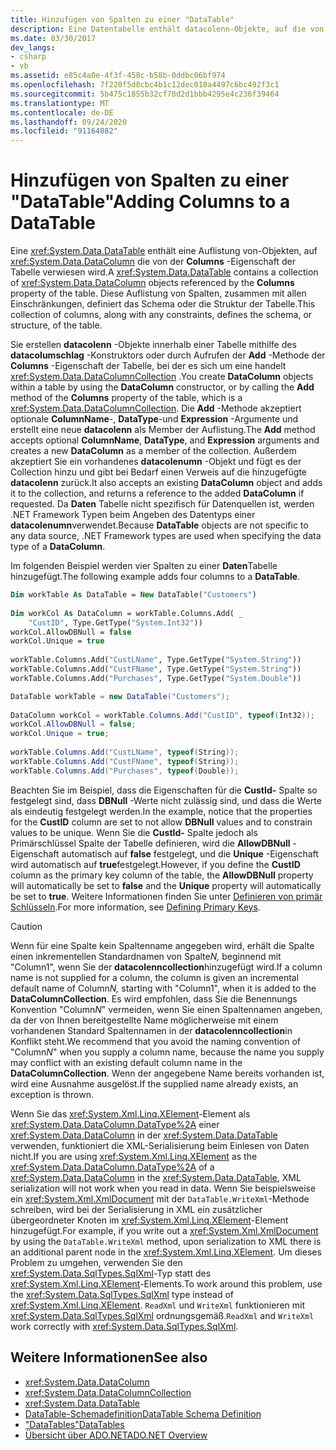 ```yaml
---
title: Hinzufügen von Spalten zu einer "DataTable"
description: Eine Datentabelle enthält datacolenn-Objekte, auf die von der Columns-Eigenschaft der Tabelle verwiesen wird. Verwenden Sie diesen Beispielcode zum Hinzufügen von Spalten zu einer Tabelle in ADO.net.
ms.date: 03/30/2017
dev_langs:
- csharp
- vb
ms.assetid: e85c4a0e-4f3f-458c-b58b-0ddbc06bf974
ms.openlocfilehash: 7f220f5d8cbc4b1c12dec018a4497c6bc492f3c1
ms.sourcegitcommit: 5b475c1855b32cf78d2d1bbb4295e4c236f39464
ms.translationtype: MT
ms.contentlocale: de-DE
ms.lasthandoff: 09/24/2020
ms.locfileid: "91164882"
---
```

# <a name="adding-columns-to-a-datatable"></a><span data-ttu-id="ae111-104">Hinzufügen von Spalten zu einer "DataTable"</span><span class="sxs-lookup"><span data-stu-id="ae111-104">Adding Columns to a DataTable</span></span>

<span data-ttu-id="ae111-105">Eine <xref:System.Data.DataTable> enthält eine Auflistung von-Objekten, auf <xref:System.Data.DataColumn> die von der **Columns** -Eigenschaft der Tabelle verwiesen wird.</span><span class="sxs-lookup"><span data-stu-id="ae111-105">A <xref:System.Data.DataTable> contains a collection of <xref:System.Data.DataColumn> objects referenced by the **Columns** property of the table.</span></span> <span data-ttu-id="ae111-106">Diese Auflistung von Spalten, zusammen mit allen Einschränkungen, definiert das Schema oder die Struktur der Tabelle.</span><span class="sxs-lookup"><span data-stu-id="ae111-106">This collection of columns, along with any constraints, defines the schema, or structure, of the table.</span></span>  
  
 <span data-ttu-id="ae111-107">Sie erstellen **datacolenn** -Objekte innerhalb einer Tabelle mithilfe des **datacolumschlag** -Konstruktors oder durch Aufrufen der **Add** -Methode der **Columns** -Eigenschaft der Tabelle, bei der es sich um eine handelt <xref:System.Data.DataColumnCollection> .</span><span class="sxs-lookup"><span data-stu-id="ae111-107">You create **DataColumn** objects within a table by using the **DataColumn** constructor, or by calling the **Add** method of the **Columns** property of the table, which is a <xref:System.Data.DataColumnCollection>.</span></span> <span data-ttu-id="ae111-108">Die **Add** -Methode akzeptiert optionale **ColumnName**-, **DataType**-und **Expression** -Argumente und erstellt eine neue **datacolenn** als Member der Auflistung.</span><span class="sxs-lookup"><span data-stu-id="ae111-108">The **Add** method accepts optional **ColumnName**, **DataType**, and **Expression** arguments and creates a new **DataColumn** as a member of the collection.</span></span> <span data-ttu-id="ae111-109">Außerdem akzeptiert Sie ein vorhandenes **datacolenumn** -Objekt und fügt es der Collection hinzu und gibt bei Bedarf einen Verweis auf die hinzugefügte **datacolenn** zurück.</span><span class="sxs-lookup"><span data-stu-id="ae111-109">It also accepts an existing **DataColumn** object and adds it to the collection, and returns a reference to the added **DataColumn** if requested.</span></span> <span data-ttu-id="ae111-110">Da **Daten** Tabelle nicht spezifisch für Datenquellen ist, werden .NET Framework Typen beim Angeben des Datentyps einer **datacolenumn**verwendet.</span><span class="sxs-lookup"><span data-stu-id="ae111-110">Because **DataTable** objects are not specific to any data source, .NET Framework types are used when specifying the data type of a **DataColumn**.</span></span>  
  
 <span data-ttu-id="ae111-111">Im folgenden Beispiel werden vier Spalten zu einer **Daten**Tabelle hinzugefügt.</span><span class="sxs-lookup"><span data-stu-id="ae111-111">The following example adds four columns to a **DataTable**.</span></span>  
  
```vb  
Dim workTable As DataTable = New DataTable("Customers")  
  
Dim workCol As DataColumn = workTable.Columns.Add( _  
    "CustID", Type.GetType("System.Int32"))  
workCol.AllowDBNull = false  
workCol.Unique = true  
  
workTable.Columns.Add("CustLName", Type.GetType("System.String"))  
workTable.Columns.Add("CustFName", Type.GetType("System.String"))  
workTable.Columns.Add("Purchases", Type.GetType("System.Double"))  
```  
  
```csharp  
DataTable workTable = new DataTable("Customers");  
  
DataColumn workCol = workTable.Columns.Add("CustID", typeof(Int32));  
workCol.AllowDBNull = false;  
workCol.Unique = true;  
  
workTable.Columns.Add("CustLName", typeof(String));  
workTable.Columns.Add("CustFName", typeof(String));  
workTable.Columns.Add("Purchases", typeof(Double));  
```  
  
 <span data-ttu-id="ae111-112">Beachten Sie im Beispiel, dass die Eigenschaften für die **CustId-** Spalte so festgelegt sind, dass **DBNull** -Werte nicht zulässig sind, und dass die Werte als eindeutig festgelegt werden.</span><span class="sxs-lookup"><span data-stu-id="ae111-112">In the example, notice that the properties for the **CustID** column are set to not allow **DBNull** values and to constrain values to be unique.</span></span> <span data-ttu-id="ae111-113">Wenn Sie die **CustId-** Spalte jedoch als Primärschlüssel Spalte der Tabelle definieren, wird die **AllowDBNull** -Eigenschaft automatisch auf **false** festgelegt, und die **Unique** -Eigenschaft wird automatisch auf **true**festgelegt.</span><span class="sxs-lookup"><span data-stu-id="ae111-113">However, if you define the **CustID** column as the primary key column of the table, the **AllowDBNull** property will automatically be set to **false** and the **Unique** property will automatically be set to **true**.</span></span> <span data-ttu-id="ae111-114">Weitere Informationen finden Sie unter [Definieren von primär Schlüsseln](defining-primary-keys.md).</span><span class="sxs-lookup"><span data-stu-id="ae111-114">For more information, see [Defining Primary Keys](defining-primary-keys.md).</span></span>  
  
> [!CAUTION]
> <span data-ttu-id="ae111-115">Wenn für eine Spalte kein Spaltenname angegeben wird, erhält die Spalte einen inkrementellen Standardnamen von Spalte*N,* beginnend mit "Column1", wenn Sie der **datacolenncollection**hinzugefügt wird.</span><span class="sxs-lookup"><span data-stu-id="ae111-115">If a column name is not supplied for a column, the column is given an incremental default name of Column*N,* starting with "Column1", when it is added to the **DataColumnCollection**.</span></span> <span data-ttu-id="ae111-116">Es wird empfohlen, dass Sie die Benennungs Konvention "Column*N*" vermeiden, wenn Sie einen Spaltennamen angeben, da der von Ihnen bereitgestellte Name möglicherweise mit einem vorhandenen Standard Spaltennamen in der **datacolenncollection**in Konflikt steht.</span><span class="sxs-lookup"><span data-stu-id="ae111-116">We recommend that you avoid the naming convention of "Column*N*" when you supply a column name, because the name you supply may conflict with an existing default column name in the **DataColumnCollection**.</span></span> <span data-ttu-id="ae111-117">Wenn der angegebene Name bereits vorhanden ist, wird eine Ausnahme ausgelöst.</span><span class="sxs-lookup"><span data-stu-id="ae111-117">If the supplied name already exists, an exception is thrown.</span></span>  
  
 <span data-ttu-id="ae111-118">Wenn Sie das <xref:System.Xml.Linq.XElement>-Element als <xref:System.Data.DataColumn.DataType%2A> einer <xref:System.Data.DataColumn> in der <xref:System.Data.DataTable> verwenden, funktioniert die XML-Serialisierung beim Einlesen von Daten nicht.</span><span class="sxs-lookup"><span data-stu-id="ae111-118">If you are using <xref:System.Xml.Linq.XElement> as the <xref:System.Data.DataColumn.DataType%2A> of a <xref:System.Data.DataColumn> in the <xref:System.Data.DataTable>, XML serialization will not work when you read in data.</span></span> <span data-ttu-id="ae111-119">Wenn Sie beispielsweise ein <xref:System.Xml.XmlDocument> mit der `DataTable.WriteXml`-Methode schreiben, wird bei der Serialisierung in XML ein zusätzlicher übergeordneter Knoten im <xref:System.Xml.Linq.XElement>-Element hinzugefügt.</span><span class="sxs-lookup"><span data-stu-id="ae111-119">For example, if you write out a <xref:System.Xml.XmlDocument> by using the `DataTable.WriteXml` method, upon serialization to XML there is an additional parent node in the <xref:System.Xml.Linq.XElement>.</span></span> <span data-ttu-id="ae111-120">Um dieses Problem zu umgehen, verwenden Sie den <xref:System.Data.SqlTypes.SqlXml>-Typ statt des <xref:System.Xml.Linq.XElement>-Elements.</span><span class="sxs-lookup"><span data-stu-id="ae111-120">To work around this problem, use the <xref:System.Data.SqlTypes.SqlXml> type instead of <xref:System.Xml.Linq.XElement>.</span></span> <span data-ttu-id="ae111-121">`ReadXml` und `WriteXml` funktionieren mit <xref:System.Data.SqlTypes.SqlXml> ordnungsgemäß.</span><span class="sxs-lookup"><span data-stu-id="ae111-121">`ReadXml` and `WriteXml` work correctly with <xref:System.Data.SqlTypes.SqlXml>.</span></span>  
  
## <a name="see-also"></a><span data-ttu-id="ae111-122">Weitere Informationen</span><span class="sxs-lookup"><span data-stu-id="ae111-122">See also</span></span>

- <xref:System.Data.DataColumn>
- <xref:System.Data.DataColumnCollection>
- <xref:System.Data.DataTable>
- [<span data-ttu-id="ae111-123">DataTable-Schemadefinition</span><span class="sxs-lookup"><span data-stu-id="ae111-123">DataTable Schema Definition</span></span>](datatable-schema-definition.md)
- [<span data-ttu-id="ae111-124">"DataTables"</span><span class="sxs-lookup"><span data-stu-id="ae111-124">DataTables</span></span>](datatables.md)
- [<span data-ttu-id="ae111-125">Übersicht über ADO.NET</span><span class="sxs-lookup"><span data-stu-id="ae111-125">ADO.NET Overview</span></span>](../ado-net-overview.md)
